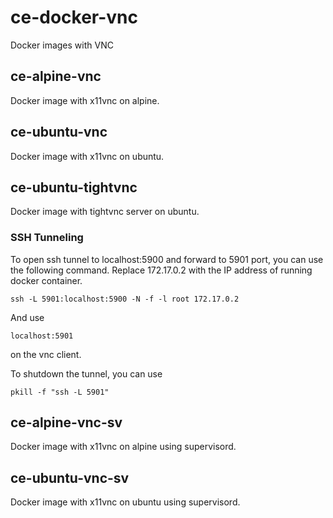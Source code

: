 # ce-docker-vnc
Docker images with VNC

## ce-alpine-vnc 

Docker image with x11vnc on alpine.

## ce-ubuntu-vnc 

Docker image with x11vnc on ubuntu.

## ce-ubuntu-tightvnc 

Docker image with tightvnc server on ubuntu.

### SSH Tunneling


To open ssh tunnel to localhost:5900 and forward to 5901 port, you can use the following command. Replace 172.17.0.2 with the IP address of running docker container.

```
ssh -L 5901:localhost:5900 -N -f -l root 172.17.0.2
```

And use 

```
localhost:5901
```

on the vnc client.

To shutdown the tunnel, you can use

```
pkill -f "ssh -L 5901"
```

## ce-alpine-vnc-sv

Docker image with x11vnc on alpine using supervisord.

## ce-ubuntu-vnc-sv

Docker image with x11vnc on ubuntu using supervisord.
